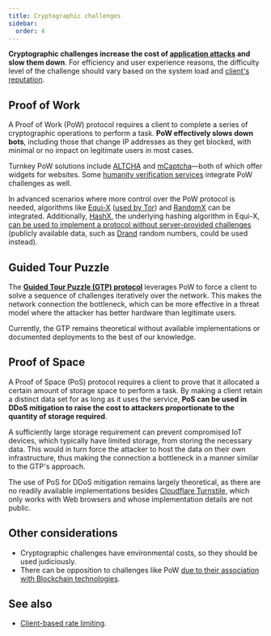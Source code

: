 ```yaml
---
title: Cryptographic challenges
sidebar:
  order: 4
---
```


**Cryptographic challenges increase the cost of [application attacks](../overview.md#application-attacks) and slow them down**.
For efficiency and user experience reasons,
the difficulty level of the challenge should vary based on the system load and [client's reputation](./client-reputation.md).

## Proof of Work

A Proof of Work (PoW) protocol requires a client to
complete a series of cryptographic operations to perform a task.
**PoW effectively slows down bots**,
including those that change IP addresses as they get blocked,
with minimal or no impact on legitimate users in most cases.

Turnkey PoW solutions include [ALTCHA](https://altcha.org) and [mCaptcha](https://mcaptcha.org)—both of which offer widgets for websites.
Some [humanity verification services](./humanity-verification.md) integrate PoW challenges as well.

In advanced scenarios where more control over the PoW protocol is needed,
algorithms like [Equi-X](https://github.com/tevador/equix)
([used by Tor](https://blog.torproject.org/introducing-proof-of-work-defense-for-onion-services/)) and
[RandomX](https://www.getmonero.org/resources/moneropedia/randomx.html)
can be integrated.
Additionally,
[HashX](https://github.com/tevador/hashx),
the underlying hashing algorithm in Equi-X,
[can be used to implement a protocol without server-provided challenges](https://github.com/tevador/hashx?tab=readme-ov-file#non-interactive-proof-of-work)
(publicly available data, such as [Drand](https://drand.love/) random numbers, could be used instead).

## Guided Tour Puzzle

The [**Guided Tour Puzzle (GTP) protocol**](https://en.wikipedia.org/wiki/Guided_tour_puzzle_protocol)
leverages PoW to force a client to solve a sequence of challenges iteratively over the network.
This makes the network connection the bottleneck,
which can be more effective in a threat model where the attacker has better hardware than legitimate users.

Currently, the GTP remains theoretical without available implementations or documented deployments
to the best of our knowledge.

## Proof of Space

A Proof of Space (PoS) protocol requires a client to prove that it allocated a certain amount of storage space to perform a task.
By making a client retain a distinct data set for as long as it uses the service,
**PoS can be used in DDoS mitigation to raise the cost to attackers proportionate to the quantity of storage required**.

A sufficiently large storage requirement can prevent compromised IoT devices,
which typically have limited storage,
from storing the necessary data.
This would in turn force the attacker to host the data on their own infrastructure,
thus making the connection a bottleneck in a manner similar to the GTP's approach.

The use of PoS for DDoS mitigation remains largely theoretical,
as there are no readily available implementations besides
[Cloudflare Turnstile](https://developers.cloudflare.com/turnstile/),
which only works with Web browsers and whose implementation details are not public.

## Other considerations

- Cryptographic challenges have environmental costs, so they should be used judiciously.
- There can be opposition to challenges like PoW [due to their association with Blockchain technologies](https://github.com/mastodon/mastodon/issues/29273#issuecomment-1954202970).

## See also

- [Client-based rate limiting](rate-limiting.md).
